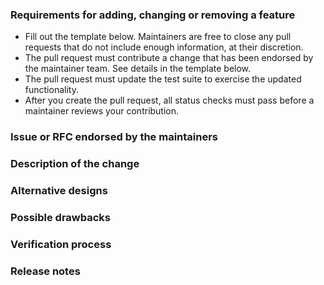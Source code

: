 ### Requirements for adding, changing or removing a feature

- Fill out the template below. Maintainers are free to close any pull requests that do not include enough information, at their discretion.
- The pull request must contribute a change that has been endorsed by the maintainer team. See details in the template below.
- The pull request must update the test suite to exercise the updated functionality.
- After you create the pull request, all status checks must pass before a maintainer reviews your contribution.

### Issue or RFC endorsed by the maintainers

<!--

Link to the issue or RFC to which your change relates. This link must be one of the following:

- An open issue with the `help-wanted` label
- An open issue with the `triaged` label
- An RFC with "accepted" status

To contribute an enhancement that isn't covered by one of the items above, please follow our guide for suggesting an enhancement:

https://github.com/simonwhatley/govuk-atom-snippets-package/blob/master/CONTRIBUTING.md#suggesting-enhancements

To contribute other changes, you must use a different template. You can see all templates at:

https://github.com/simonwhatley/govuk-atom-snippets-package/tree/master/.github/PULL_REQUEST_TEMPLATE.

-->

### Description of the change

<!--

We must be able to understand the design of your change from this description. The pull request may be closed at the maintainers' discretion if we can't get a good idea of what the code does from the description provided. Keep in mind that the maintainer reviewing this PR may not be familiar with or have worked with the code here recently, so please walk us through the concepts.

-->

### Alternative designs

<!-- Explain what other alternates you considered and why the proposed version was selected -->

### Possible drawbacks

<!-- What are the possible side-effects or negative impacts of the code change? -->

### Verification process

<!--

What process did you follow to verify that your change has the desired effects?

- How did you verify that all new functionality works as expected?
- How did you verify that all changed functionality works as expected?
- How did you verify that the change has not introduced any regressions?

Describe the actions you performed (including buttons you clicked, text you typed, commands you ran, etcetera), and describe the results you observed.

-->

### Release notes

<!--

Please describe the changes in a single line that explains this improvement in terms that a user can understand. This text forms part of the release notes.

If this change is not user-facing or notable enough to for release notes, you may use the strings "Not applicable" or "N/A" here.

Examples:

- The GitHub package now allows you to add co-authors to commits.
- Fixed an issue where multiple cursors did not work in a file with a single line.
- Increased the performance of searching and replacing across a whole project.

-->
